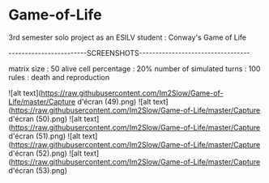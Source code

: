 # Game-of-Life

3rd semester solo project as an ESILV student : Conway's Game of Life

------------------------SCREENSHOTS----------------------------------

matrix size : 50 
alive cell percentage : 20%
number of simulated turns : 100
rules : death and reproduction

![alt text](https://raw.githubusercontent.com/Im2Slow/Game-of-Life/master/Capture d'écran (49).png)
![alt text](https://raw.githubusercontent.com/Im2Slow/Game-of-Life/master/Capture d'écran (50).png)
![alt text](https://raw.githubusercontent.com/Im2Slow/Game-of-Life/master/Capture d'écran (51).png)
![alt text](https://raw.githubusercontent.com/Im2Slow/Game-of-Life/master/Capture d'écran (52).png)
![alt text](https://raw.githubusercontent.com/Im2Slow/Game-of-Life/master/Capture d'écran (53).png)
